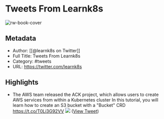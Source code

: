 # Tweets From Learnk8s

![rw-book-cover](https://pbs.twimg.com/profile_images/925127335573114880/9yCkEIe3.jpg)

## Metadata
- Author: [[@learnk8s on Twitter]]
- Full Title: Tweets From Learnk8s
- Category: #tweets
- URL: https://twitter.com/learnk8s

## Highlights
- The AWS team released the ACK project, which allows users to create AWS services from within a Kubernetes cluster
  In this tutorial, you will learn how to create an S3 bucket with a "Bucket" CRD
  https://t.co/T0Li3G92VV 
  ![](https://pbs.twimg.com/media/FcsUUbyXgAAi2Az.jpg) ([View Tweet](https://twitter.com/learnk8s/status/1570371237947342849))
